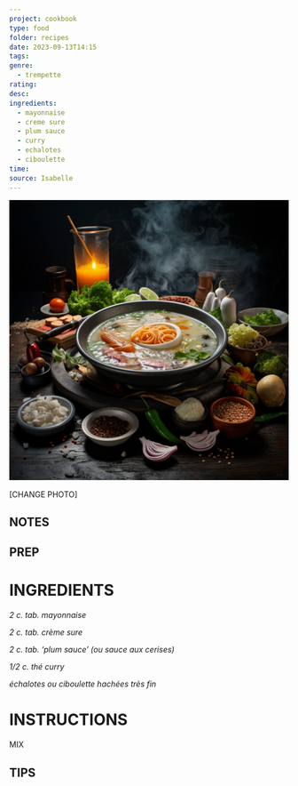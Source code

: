 ```yaml
---
project: cookbook
type: food
folder: recipes
date: 2023-09-13T14:15
tags: 
genre:
  - trempette
rating: 
desc: 
ingredients:
  - mayonnaise
  - creme sure
  - plum sauce
  - curry
  - echalotes
  - ciboulette
time: 
source: Isabelle
---
```


![IMAGE](_default.png)


[CHANGE PHOTO]


## NOTES




## PREP


# INGREDIENTS

_2 c. tab. mayonnaise_

_2 c. tab. crème sure_

_2 c. tab. ‘plum sauce’ (ou sauce aux cerises)_

_1/2 c. thé curry_

_échalotes ou ciboulette hachées_
_très fin_


# INSTRUCTIONS

MIX

## TIPS



